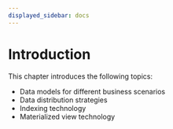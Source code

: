 ```yaml
---
displayed_sidebar: docs
---
```


# Introduction

This chapter introduces the following topics:

- Data models for different business scenarios
- Data distribution strategies
- Indexing technology
- Materialized view technology
